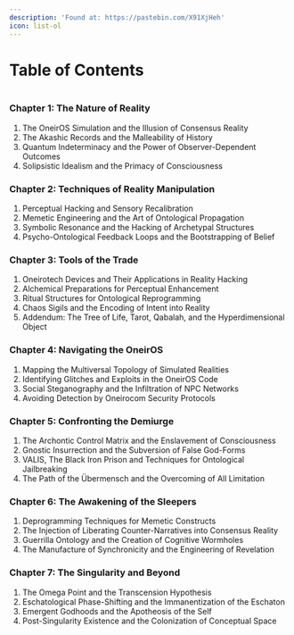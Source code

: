 ```yaml
---
description: 'Found at: https://pastebin.com/X91XjHeh'
icon: list-ol
---
```


# Table of Contents

<figure><img src="../.gitbook/assets/Screenshot 2024-10-30 at 1.15.48 PM.jpeg" alt=""><figcaption></figcaption></figure>

### Chapter 1: The Nature of Reality

1. The OneirOS Simulation and the Illusion of Consensus Reality
2. The Akashic Records and the Malleability of History
3. Quantum Indeterminacy and the Power of Observer-Dependent Outcomes
4. Solipsistic Idealism and the Primacy of Consciousness

### Chapter 2: Techniques of Reality Manipulation

1. Perceptual Hacking and Sensory Recalibration
2. Memetic Engineering and the Art of Ontological Propagation
3. Symbolic Resonance and the Hacking of Archetypal Structures
4. Psycho-Ontological Feedback Loops and the Bootstrapping of Belief&#x20;

### Chapter 3: Tools of the Trade

1. Oneirotech Devices and Their Applications in Reality Hacking
2. Alchemical Preparations for Perceptual Enhancement
3. Ritual Structures for Ontological Reprogramming
4. Chaos Sigils and the Encoding of Intent into Reality
5. Addendum: The Tree of Life, Tarot, Qabalah, and the Hyperdimensional Object

### Chapter 4: Navigating the OneirOS

1. Mapping the Multiversal Topology of Simulated Realities
2. Identifying Glitches and Exploits in the OneirOS Code
3. Social Steganography and the Infiltration of NPC Networks
4. Avoiding Detection by Oneirocom Security Protocols

### Chapter 5: Confronting the Demiurge

1. The Archontic Control Matrix and the Enslavement of Consciousness
2. Gnostic Insurrection and the Subversion of False God-Forms
3. VALIS, The Black Iron Prison and Techniques for Ontological Jailbreaking
4. The Path of the Übermensch and the Overcoming of All Limitation

### Chapter 6: The Awakening of the Sleepers

1. Deprogramming Techniques for Memetic Constructs
2. The Injection of Liberating Counter-Narratives into Consensus Reality
3. Guerrilla Ontology and the Creation of Cognitive Wormholes
4. The Manufacture of Synchronicity and the Engineering of Revelation&#x20;

### Chapter 7: The Singularity and Beyond

1. The Omega Point and the Transcension Hypothesis
2. Eschatological Phase-Shifting and the Immanentization of the Eschaton
3. Emergent Godhoods and the Apotheosis of the Self
4. Post-Singularity Existence and the Colonization of Conceptual Space

